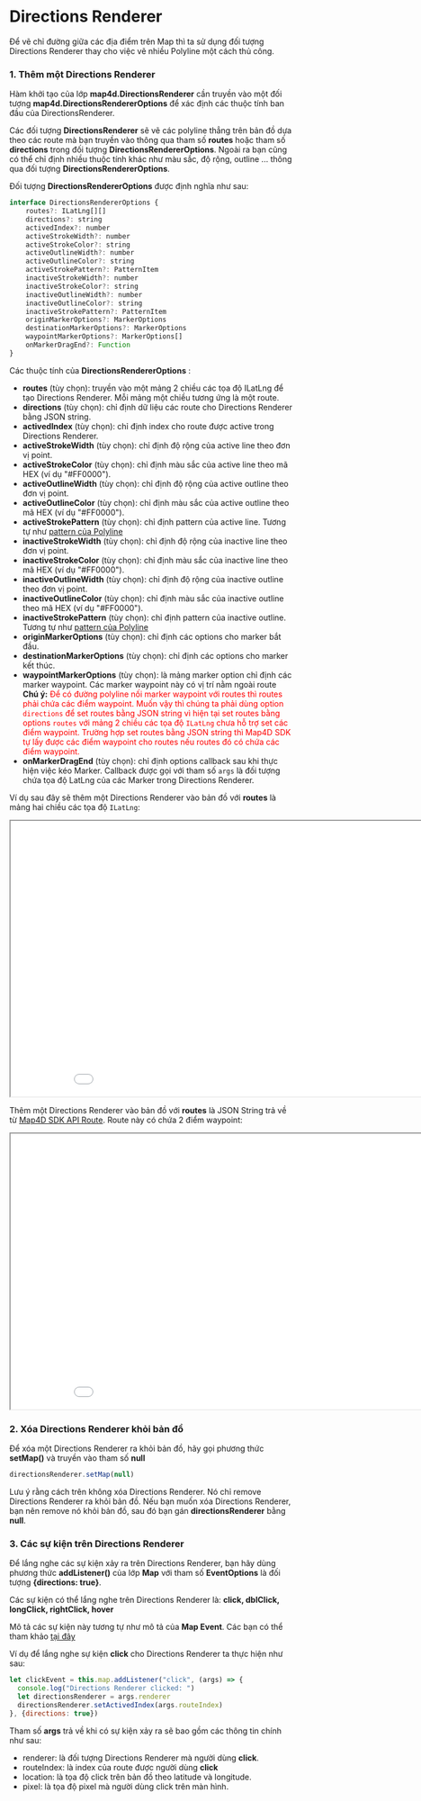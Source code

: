 # Directions Renderer

Để vẽ chỉ đường giữa các địa điểm trên Map thì ta sử dụng đối tượng Directions Renderer thay cho việc vẽ nhiều Polyline một cách thủ công.

### 1. Thêm một Directions Renderer

Hàm khởi tạo của lớp **map4d.DirectionsRenderer** cần truyền vào một đối tượng **map4d.DirectionsRendererOptions** để xác định các thuộc tính
ban đầu của DirectionsRenderer.

Các đối tượng **DirectionsRenderer** sẽ vẽ các polyline thẳng trên bản đồ dựa theo các route mà bạn truyền vào thông qua tham số
**routes** hoặc tham số **directions** trong đối tượng **DirectionsRendererOptions**. Ngoài ra bạn cũng có thể chỉ định nhiều thuộc
tính khác như màu sắc, độ rộng, outline ... thông qua đối tượng **DirectionsRendererOptions**.

Đối tượng **DirectionsRendererOptions** được định nghĩa như sau:

```javascript
interface DirectionsRendererOptions {
    routes?: ILatLng[][]
    directions?: string
    activedIndex?: number
    activeStrokeWidth?: number  
    activeStrokeColor?: string
    activeOutlineWidth?: number
    activeOutlineColor?: string
    activeStrokePattern?: PatternItem
    inactiveStrokeWidth?: number
    inactiveStrokeColor?: string
    inactiveOutlineWidth?: number
    inactiveOutlineColor?: string
    inactiveStrokePattern?: PatternItem
    originMarkerOptions?: MarkerOptions
    destinationMarkerOptions?: MarkerOptions
    waypointMarkerOptions?: MarkerOptions[]
    onMarkerDragEnd?: Function
}
```

Các thuộc tính của **DirectionsRendererOptions** :

- **routes** (tùy chọn): truyền vào một mảng 2 chiều các tọa độ ILatLng để tạo Directions Renderer. Mỗi mảng một chiều tương ứng là một route.
- **directions** (tùy chọn): chỉ định dữ liệu các route cho Directions Renderer bằng JSON string.
- **activedIndex** (tùy chọn): chỉ định index cho route được active trong Directions Renderer.
- **activeStrokeWidth** (tùy chọn): chỉ định độ rộng của active line theo đơn vị point. 
- **activeStrokeColor** (tùy chọn): chỉ định màu sắc của active line theo mã HEX (ví dụ "#FF0000").
- **activeOutlineWidth** (tùy chọn): chỉ định độ rộng của active outline theo đơn vị point. 
- **activeOutlineColor** (tùy chọn): chỉ định màu sắc của active outline theo mã HEX (ví dụ "#FF0000").
- **activeStrokePattern** (tùy chọn): chỉ định pattern của active line. Tương tự như [pattern của Polyline](/guides/polyline?id=_4-tạo-một-polyline-sử-dụng-pattern)
- **inactiveStrokeWidth** (tùy chọn): chỉ định độ rộng của inactive line theo đơn vị point.
- **inactiveStrokeColor** (tùy chọn): chỉ định màu sắc của inactive line theo mã HEX (ví dụ "#FF0000").
- **inactiveOutlineWidth** (tùy chọn): chỉ định độ rộng của inactive outline theo đơn vị point.
- **inactiveOutlineColor** (tùy chọn): chỉ định màu sắc của inactive outline theo mã HEX (ví dụ "#FF0000").
- **inactiveStrokePattern** (tùy chọn): chỉ định pattern của inactive outline. Tương tự như [pattern của Polyline](/guides/polyline?id=_4-tạo-một-polyline-sử-dụng-pattern)
- **originMarkerOptions** (tùy chọn): chỉ định các options cho marker bắt đầu.
- **destinationMarkerOptions** (tùy chọn): chỉ định các options cho marker kết thúc.
- **waypointMarkerOptions** (tùy chọn): là mảng marker option chỉ định các marker waypoint. Các marker waypoint này có vị trí nằm ngoài route **Chú ý:** <span style="color:red">Để có đường polyline nối marker
waypoint với routes thì routes phải chứa các điểm waypoint. Muốn vậy thì chúng ta phải dùng option `directions` để set routes bằng JSON string vì hiện tại set routes bằng options `routes` với mảng 2 chiều các
tọa độ `ILatLng` chưa hỗ trợ set các điểm waypoint. Trường hợp set routes bằng JSON string thì Map4D SDK tự lấy được các điểm waypoint cho routes nếu routes đó có chứa các điểm waypoint.</span>
- **onMarkerDragEnd** (tùy chọn): chỉ định options callback sau khi thực hiện việc kéo Marker. Callback được gọi với tham số `args` là đối tượng
chứa tọa độ LatLng của các Marker trong Directions Renderer.

Ví dụ sau đây sẽ thêm một Directions Renderer vào bản đồ với **routes** là mảng hai chiều các tọa độ `ILatLng`:

<iframe src="//jsfiddle.net/duydung2007/fnjhr8x0/embedded/" style="min-width: 914px;" height="490px"></iframe>

Thêm một Directions Renderer vào bản đồ với **routes** là JSON String trả về từ [Map4D SDK API Route](https://docs.map4d.vn/map4d-service/api/v1.1/#/api_route). Route này có chứa
2 điểm waypoint:

<iframe src="//jsfiddle.net/duydung2007/v250y47p/embedded/" style="min-width: 914px;" height="490px"></iframe>

### 2. Xóa Directions Renderer khỏi bản đồ

Để xóa một Directions Renderer ra khỏi bản đồ, hãy gọi phương thức **setMap()** và truyền vào tham số **null**

```javascript
directionsRenderer.setMap(null)
```

Lưu ý rằng cách trên không xóa Directions Renderer. Nó chỉ remove Directions Renderer ra khỏi bản đồ. Nếu bạn muốn xóa Directions Renderer, bạn nên remove nó khỏi bản đồ,
sau đó bạn gán **directionsRenderer** bằng **null**.

### 3. Các sự kiện trên Directions Renderer

Để lắng nghe các sự kiện xảy ra trên Directions Renderer, bạn hãy dùng phương thức **addListener()** của lớp **Map** với tham số **EventOptions**
là đối tượng **{directions: true}**.

Các sự kiện có thể lắng nghe trên Directions Renderer là: **click, dblClick, longClick, rightClick, hover**

Mô tả các sự kiện này tương tự như mô tả của **Map Event**. Các bạn có thể tham khảo [tại đây](guides/map-events.md)

Ví dụ để lắng nghe sự kiện **click** cho Directions Renderer ta thực hiện như sau:

```javascript
let clickEvent = this.map.addListener("click", (args) => {
  console.log("Directions Renderer clicked: ")
  let directionsRenderer = args.renderer
  directionsRenderer.setActivedIndex(args.routeIndex)
}, {directions: true})
```

Tham số **args** trả về khi có sự kiện xảy ra sẽ bao gồm các thông tin chính như sau:
- renderer: là đối tượng Directions Renderer mà người dùng **click**.
- routeIndex: là index của route được người dùng **click**
- location: là tọa độ click trên bản đồ theo latitude và longitude.
- pixel: là tọa độ pixel mà người dùng click trên màn hình.

